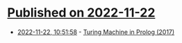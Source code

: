 # [Published on 2022-11-22](index.md)

* [2022-11-22, 10:51:58](https://news.ycombinator.com/item?id=33704347) - [Turing Machine in Prolog (2017)](https://www.metalevel.at/prolog/showcases/turing.pl)
